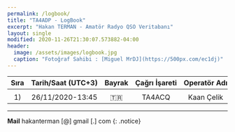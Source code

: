```yaml
---
permalink: /logbook/
title: "TA4ADP - LogBook"
excerpt: "Hakan TERMAN - Amatör Radyo QSO Veritabanı"
layout: single
modified: 2020-11-26T21:30:07.573882-04:00
header:
  image: /assets/images/logbook.jpg
  caption: "Fotoğraf Sahibi : [Miguel MrDJ](https://500px.com/ec1dj)"
---
```


|Sıra|Tarih/Saat&nbsp;(UTC+3)|Bayrak|Çağrı&nbsp;İşareti|Operatör&nbsp;Adı|Op.Konumu|Mod|Band|Konumum|SWL/HAM|Not         |
|:-: |:-:                    |:-:   |:-:               |:-:              |:-:      |:-:|:-: |:-:    |:-:    |:-:         |
|    |                       |      |                  |                 |         |   |    |       |       |            |
|1)  |26/11/2020-13:45       |:tr:  |TA4ACQ            |Kaan Çelik       |         |SSB|UHF |KM48UM |HAM    |İlk&nbsp;QSO|


---
**Mail** hakanterman [@] gmail [.] com
{: .notice}
